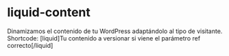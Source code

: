 # liquid-content
Dinamizamos el contenido de tu WordPress adaptándolo al tipo de visitante.
Shortcode:
[liquid]Tu contenido a versionar si viene el parámetro ref correcto[/liquid]
